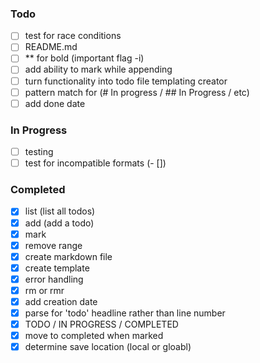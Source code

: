 ### Todo
- [ ] test for race conditions
- [ ] README.md
- [ ] ** for bold (important flag -i)
- [ ] add ability to mark while appending
- [ ] turn functionality into todo file templating creator
- [ ] pattern match for (# In progress / ## In Progress / etc)
- [ ] add done date
### In Progress
- [ ] testing
- [ ] test for incompatible formats (- [])
### Completed
- [x] list (list all todos)
- [x] add (add a todo)
- [x] mark
- [x] remove range
- [x] create markdown file
- [x] create template
- [x] error handling
- [x] rm or rmr
- [x] add creation date
- [x] parse for 'todo' headline rather than line number
- [x] TODO / IN PROGRESS / COMPLETED
- [x] move to completed when marked
- [x] determine save location (local or gloabl)
